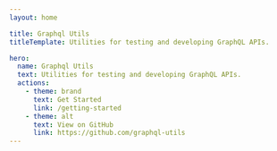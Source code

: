 ```yaml
---
layout: home

title: Graphql Utils
titleTemplate: Utilities for testing and developing GraphQL APIs.

hero:
  name: Graphql Utils
  text: Utilities for testing and developing GraphQL APIs.
  actions:
    - theme: brand
      text: Get Started
      link: /getting-started
    - theme: alt
      text: View on GitHub
      link: https://github.com/graphql-utils
---
```

